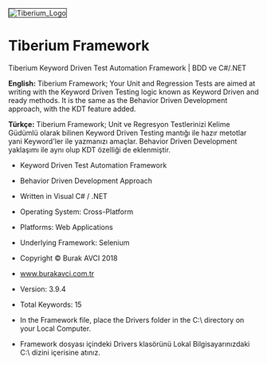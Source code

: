 <img src="https://image.ibb.co/hjVKXn/Tiberium.png" alt="Tiberium_Logo" border="1">

# Tiberium Framework
Tiberium Keyword Driven Test Automation Framework | BDD ve C#/.NET

<b>English:</b> Tiberium Framework; Your Unit and Regression Tests are aimed at writing with the Keyword Driven Testing logic known as Keyword Driven and ready methods. It is the same as the Behavior Driven Development approach, with the KDT feature added.

<b>Türkçe:</b> Tiberium Framework; Unit ve Regresyon Testlerinizi Kelime Güdümlü olarak bilinen Keyword Driven Testing mantığı ile hazır metotlar yani Keyword'ler ile yazmanızı amaçlar. Behavior Driven Development yaklaşımı ile aynı olup KDT özelliği de eklenmiştir.

* Keyword Driven Test Automation Framework

* Behavior Driven Development Approach

* Written in Visual C# / .NET

* Operating System: Cross-Platform

* Platforms: Web Applications

* Underlying Framework: Selenium

* Copyright © Burak AVCI 2018

* www.burakavci.com.tr

* Version: 3.9.4

* Total Keywords: 15

* In the Framework file, place the Drivers folder in the C:\ directory on your Local Computer.
* Framework dosyası içindeki Drivers klasörünü Lokal Bilgisayarınızdaki C:\ dizini içerisine atınız.
